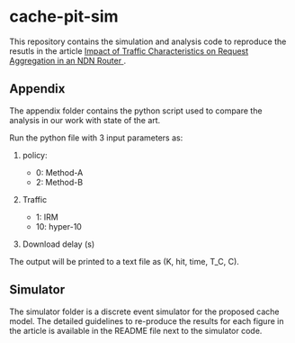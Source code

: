 # cache-pit-sim

This repository contains the simulation and analysis code to reproduce the resutls in the article [Impact of Traffic Characteristics on Request Aggregation in an NDN Router
](https://arxiv.org/abs/1903.06419). 

## Appendix

The appendix folder contains the python script used to compare the analysis in our work with state of the art.

Run the python file with 3 input parameters as:
1.  policy:
    - 0: Method-A
    - 2: Method-B

2. Traffic 
    - 1: IRM
    - 10: hyper-10

3. Download delay (s)

The output will be printed to a text file as (K, hit, time, T_C, C).

## Simulator

The simulator folder is a discrete event simulator for the proposed cache model. The detailed guidelines to re-produce the results for each figure in the article is available in the README file next to the simulator code.

 
